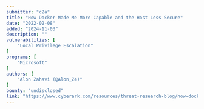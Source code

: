```yaml
---
submitter: "c2a"
title: "How Docker Made Me More Capable and the Host Less Secure"
date: "2022-02-08"
added: "2024-11-03"
description: ""
vulnerabilities: [
    "Local Privilege Escalation"
]
programs: [
    "Microsoft"
]
authors: [
    "Alon Zahavi (@Alon_Z4)"
]
bounty: "undisclosed"
link: "https://www.cyberark.com/resources/threat-research-blog/how-docker-made-me-more-capable-and-the-host-less-secure"
---
```




